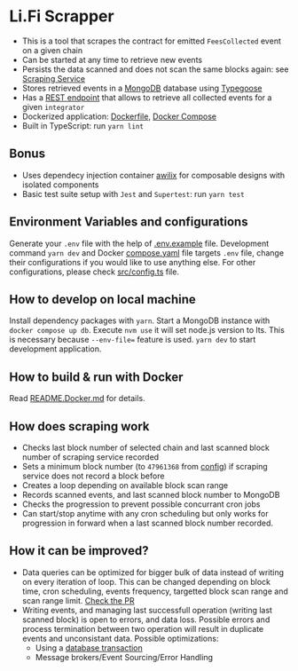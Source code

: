 # Li.Fi Scrapper

- This is a tool that scrapes the contract for emitted `FeesCollected` event on a given chain
- Can be started at any time to retrieve new events
- Persists the data scanned and does not scan the same blocks again: see [Scraping Service](src/services.ts)
- Stores retrieved events in a [MongoDB](src/db.ts) database using [Typegoose](src/models.ts)
- Has a [REST endpoint](src/router.ts) that allows to retrieve all collected events for a given `integrator`
- Dockerized application: [Dockerfile](Dockerfile), [Docker Compose](compose.yaml)
- Built in TypeScript: run `yarn lint`

## Bonus

- Uses dependecy injection container [awilix](src/container.ts) for composable designs with isolated components
- Basic test suite setup with `Jest` and `Supertest`: run `yarn test`

## Environment Variables and configurations

Generate your `.env` file with the help of [.env.example](.env.example) file. Development command `yarn dev` and Docker [compose.yaml](compose.yaml) file targets `.env` file, change their configurations if you would like to use anything else. For other configurations, please check [src/config.ts](src/config.ts) file.

## How to develop on local machine

Install dependency packages with `yarn`. Start a MongoDB instance with `docker compose up db`. Execute `nvm use` it will set node.js version to lts. This is necessary because `--env-file=` feature is used. `yarn dev` to start development application.

## How to build & run with Docker

Read [README.Docker.md](README.Docker.md) for details.

## How does scraping work

- Checks last block number of selected chain and last scanned block number of scraping service recorded
- Sets a minimum block number (to `47961368` from [config](src/config.ts)) if scraping service does not record a block before
- Creates a loop depending on available block scan range
- Records scanned events, and last scanned block number to MongoDB
- Checks the progression to prevent possible concurrant cron jobs
- Can start/stop anytime with any cron scheduling but only works for progression in forward when a last scanned block number recorded.

## How it can be improved?

- Data queries can be optimized for bigger bulk of data instead of writing on every iteration of loop. This can be changed depending on block time, cron scheduling, events frequency, targetted block scan range and scan range limit. [Check the PR](https://github.com/ogous/lifi-scrapper/pull/1)
- Writing events, and managing last successfull operation (writing last scanned block) is open to errors, and data loss. Possible errors and process termination between two operation will result in duplicate events and unconsistant data. Possible optimizations:
  - Using a [database transaction](https://www.mongodb.com/docs/manual/core/transactions/)
  - Message brokers/Event Sourcing/Error Handling
